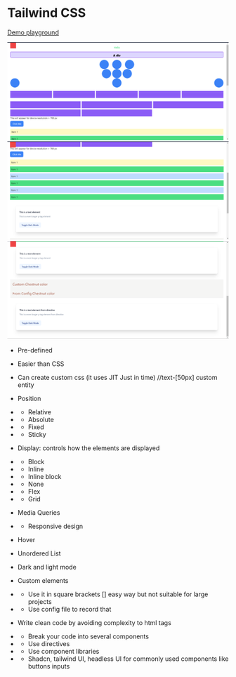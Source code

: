 # Tailwind CSS

[Demo playground](https://play.tailwindcss.com/VhoM8XFm2h?layout=preview)


![page 1](https://github.com/SharathHebbar/Tailwind-CSS-Tutorial/blob/main/assets/1.png)
![page 2](https://github.com/SharathHebbar/Tailwind-CSS-Tutorial/blob/main/assets/2.png)
![page 3](https://github.com/SharathHebbar/Tailwind-CSS-Tutorial/blob/main/assets/3.png)


- Pre-defined
- Easier than CSS
- Can create custom css (it uses JIT Just in time)
//text-[50px] custom entity

- Position

- - Relative
- - Absolute
- - Fixed
- - Sticky

- Display: controls how the elements are displayed
- - Block
- - Inline
- - Inline block
- - None
- - Flex
- - Grid

- Media Queries
- -  Responsive design

- Hover 
- Unordered List
- Dark and light mode
- Custom elements
- - Use it in square brackets [] easy way but not suitable for large projects
- - Use config file to record that

- Write clean code by avoiding complexity to html tags
- - Break your code into several components
- - Use directives
- - Use component libraries
- - Shadcn, tailwind UI, headless UI for commonly used components like buttons inputs